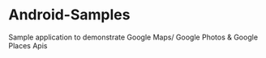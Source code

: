 # Android-Samples
Sample application to demonstrate Google Maps/ Google Photos & Google Places Apis 

